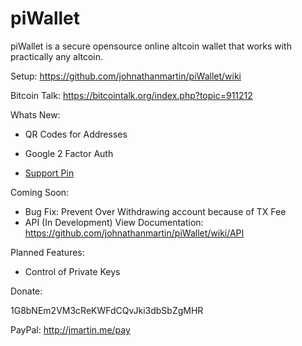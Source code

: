 piWallet
========

piWallet is a secure opensource online altcoin wallet that works with practically any altcoin.

Setup: https://github.com/johnathanmartin/piWallet/wiki

Bitcoin Talk: https://bitcointalk.org/index.php?topic=911212

Whats New:
- QR Codes for Addresses

- Google 2 Factor Auth

- [Support Pin](https://github.com/johnathanmartin/piWallet/wiki/Support-Pin)

Coming Soon:

- Bug Fix: Prevent Over Withdrawing account because of TX Fee 
- API (In Development) View Documentation: https://github.com/johnathanmartin/piWallet/wiki/API


Planned Features:

- Control of Private Keys

Donate: 

1G8bNEm2VM3cReKWFdCQvJki3dbSbZgMHR

PayPal: http://jmartin.me/pay
